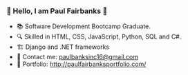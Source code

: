 ### 👋  Hello, I am Paul Fairbanks 👋

 - 📚   Software Development Bootcamp Graduate.
 - 🔍   Skilled in HTML, CSS, JavaScript, Python, SQL and C#.
 - 🏗   Django and .NET frameworks
 - 📧   Contact me: paulbanksinc16@gmail.com
 - 📍   Portfolio: http://paulfairbanksportfolio.com/

